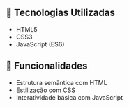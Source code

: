 
## 🚀 Tecnologias Utilizadas

- HTML5
- CSS3
- JavaScript (ES6)

## 📌 Funcionalidades

- Estrutura semântica com HTML
- Estilização com CSS
- Interatividade básica com JavaScript

